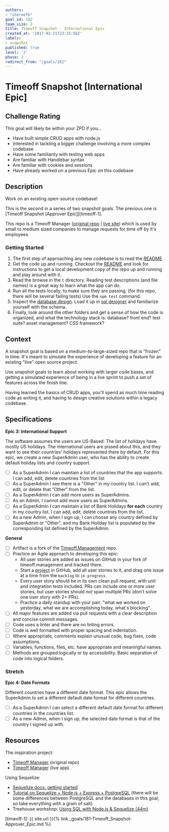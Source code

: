 ```yaml
---
authors:
- "shereefb"
goal_id: 182
team_size: 2
title: Timeoff Snapshot - International Epic
created_at: '2017-02-21T23:15:56Z'
labels:
- snapshot
published: true
level: '2'
phase: 3
redirect_from: "/goals/182"
---
```


# Timeoff Snapshot [International Epic]

## Challenge Rating

This goal will likely be within your ZPD if you...

- Have built simple CRUD apps with node.js
- Interested in tackling a bigger challenge involving a more complex codebase
- Have some familiarity with testing web apps
- Are familiar with Handlebar syntax
- Are familiar with cookies and sessions
- Have already worked on a previous Epic on this codebase

## Description

Work on an existing open-source codebase!

This is the second in a series of two snapshot goals. The previous one is [Timeoff Snapshot [Approver Epic]][timeoff-1].

This repo is a Timeoff Manager ([original repo](https://github.com/timeoff-management/application) | [live site](http://timeoff.management/)) which is used by small to medium sized companies to manage requests for time off by it's employees.

### Getting Started

1. The first step of approaching any new codebase is to read the [README][repo-readme].
1. Get the code up and running. Checkout the [README][repo-readme] and look for instructions to get a local development copy of the repo up and running and play around with it.
1. Read the browse in the `t` directory. Reading test descriptions (and file names) is a great way to learn what the app can do.
1. Run all the tests locally, to make sure they are passing. (for this repo, there will be several failing tests) Use the `npm test` command.
1. Inspect the [database design][repo-db-design]. Load it up in [sql designer](http://sql.apps.learnersguild.org/) and familiarize yourself with the schema.
1. Finally, look around the other folders and get a sense of how the code is organized, and what the technology stack is: database? front end? test suite? asset management? CSS framework?

## Context

A snapshot goal is based on a medium-to-large-sized repo that is "frozen" in time. It's meant to simulate the experience of developing a feature for an existing "live" open source project.

Use snapshot goals to learn about working with larger code bases, and getting a simulated experience of being in a live sprint to push a set of features across the finish line.

Having learned the basics of CRUD apps, you'll spend as much time reading code as writing it, and having to design creative solutions within a legacy codebase.

## Specifications

**Epic 3: International Support**

The software assumes the users are US-Based: The list of holidays have mostly US holidays. The international users are pissed about this, and they want to see their countries' holidays represented there by default. For this epic, we create a new SuperAdmin user, who has the ability to create default holiday lists and country support.

- [ ] As a SuperAdmin I can maintain a list of countries that the app supports. I can add, edit, delete countries from the list
- [ ] As a SuperAdmin I see there is a "Other" in my country list. I can't add, edit, or delete that "Other" from the list.
- [ ] As a SuperAdmin I can add more users as SuperAdmins.
- [ ] As an Admin, I cannot add more users as SuperAdmins.
- [ ] As a SuperAdmin I can maintain a list of Bank Holidays **for each** country in my country list. I can add, edit, delete countries from the list.
- [ ] As a new Admin, when I sign up, I can choose any country defined by SuperAdmin or "Other", and my Bank Holiday list is populated by the corresponding list defined by the SuperAdmin.

**General**

- [ ] Artifact is a fork of the [Timeoff.Management][repo] repo.
- [ ] Practice an Agile approach to developing this epic:
  - All user stories are added as issues on GitHub in your fork of timeoff.management and tracked there.
  - Start a [project](https://help.github.com/articles/about-projects/) in GitHub, add all user stories to it, and drag one issue at a time from the `backlog` to `in progress`.
  - Every user story should be in its own clean pull request, with unit and integration tests included. PRs can include one or more user stories, but user stories should _not_ span multiple PRs (don't solve one user story with 2+ PRs).
  - Practice a daily standup with your pair: "what we worked on yesterday, what we are accomplishing today, what's blocking".
- [ ] All major features are added via pull requests with a clear description and concise commit messages.
- [ ] Code uses a linter and there are no linting errors.
- [ ] Code is well formatted with proper spacing and indentation.
- [ ] Where appropriate, comments explain unusual code, bug fixes, code assumptions.
- [ ] Variables, functions, files, etc. have appropriate and meaningful names.
- [ ] Methods are grouped logically or by accessibility. Basic separation of code into logical folders.

### Stretch

**Epic 4: Date Formats**

Different countries have a different date format. This epic allows the SuperAdmin to set a different default date format for different countries.

- [ ] As a SuperAdmin I can select a different default date format for different countries in the countries list.
- [ ] As a new Admin, when I sign up, the selected date format is that of the country I signed up with.

## Resources

The inspiration project:

- [Timeoff Manager](https://github.com/timeoff-management/application) (original repo)
- [Timeoff Manager](http://timeoff.management/) (live app)

Using Sequelize:

- [Sequelize docs: getting started](http://docs.sequelizejs.com/en/latest/docs/getting-started/)
- [Tutorial on Sequelize + Node.js + Express + PostgreSQL](https://scotch.io/tutorials/getting-started-with-node-express-and-postgres-using-sequelize) (there will be some differences between PostgreSQL and the databases in this goal, so take everything with a grain of salt)
- Treehouse workshop: [Using SQL with Node.js & Sequelize (44m)](https://teamtreehouse.com/library/using-sql-and-nodejs-with-sequelize)

[repo]: https://github.com/GuildCrafts/timeoff.management/
[repo-readme]: https://github.com/GuildCrafts/timeoff.management/blob/master/README.md
[repo-db-design]: https://github.com/GuildCrafts/timeoff.management/blob/master/docs/db_design.txt

[timeoff-1]: {{ site.url }}{% link _goals/181-Timeoff_Snapshot-Approver_Epic.md %}
